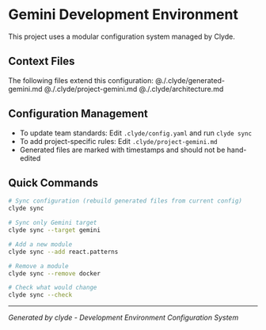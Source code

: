 # Gemini Development Environment

This project uses a modular configuration system managed by Clyde.

## Context Files
The following files extend this configuration:
@./.clyde/generated-gemini.md
@./.clyde/project-gemini.md
@./.clyde/architecture.md

## Configuration Management
- To update team standards: Edit `.clyde/config.yaml` and run `clyde sync`
- To add project-specific rules: Edit `.clyde/project-gemini.md`
- Generated files are marked with timestamps and should not be hand-edited

## Quick Commands

```bash
# Sync configuration (rebuild generated files from current config)
clyde sync

# Sync only Gemini target
clyde sync --target gemini

# Add a new module
clyde sync --add react.patterns

# Remove a module  
clyde sync --remove docker

# Check what would change
clyde sync --check
```

---
*Generated by clyde - Development Environment Configuration System*